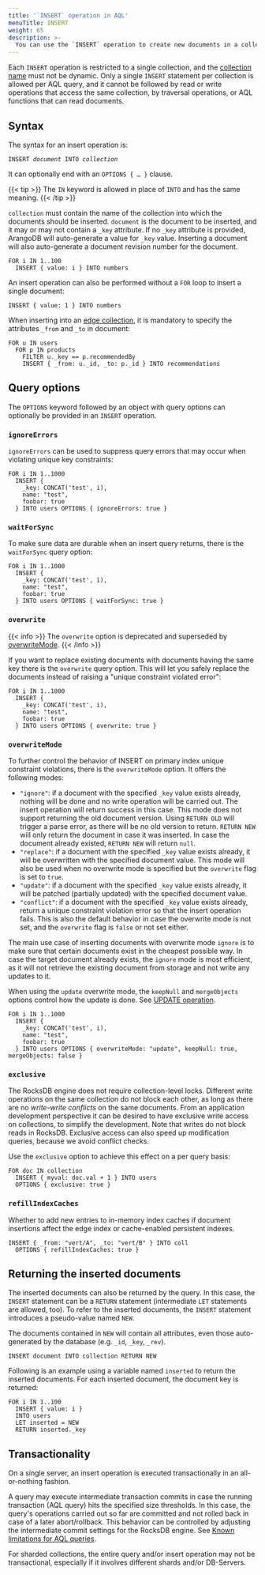 ```yaml
---
title: '`INSERT` operation in AQL'
menuTitle: INSERT
weight: 65
description: >-
  You can use the `INSERT` operation to create new documents in a collection
---
```

Each `INSERT` operation is restricted to a single collection, and the
[collection name](../../concepts/data-structure/collections.md#collection-names) must not be dynamic.
Only a single `INSERT` statement per collection is allowed per AQL query, and
it cannot be followed by read or write operations that access the same
collection, by traversal operations, or AQL functions that can read documents.

## Syntax

The syntax for an insert operation is:

<pre><code>INSERT <em>document</em> INTO <em>collection</em></code></pre>

It can optionally end with an `OPTIONS { … }` clause.

{{< tip >}}
The `IN` keyword is allowed in place of `INTO` and has the same meaning.
{{< /tip >}}

`collection` must contain the name of the collection into which the documents should
be inserted. `document` is the document to be inserted, and it may or may not contain
a `_key` attribute. If no `_key` attribute is provided, ArangoDB will auto-generate
a value for `_key` value. Inserting a document will also auto-generate a document
revision number for the document.

```aql
FOR i IN 1..100
  INSERT { value: i } INTO numbers
```

An insert operation can also be performed without a `FOR` loop to insert a
single document:

```aql
INSERT { value: 1 } INTO numbers
```

When inserting into an [edge collection](../../concepts/data-models.md#graph-model),
it is mandatory to specify the attributes `_from` and `_to` in document:

```aql
FOR u IN users
  FOR p IN products
    FILTER u._key == p.recommendedBy
    INSERT { _from: u._id, _to: p._id } INTO recommendations
```

## Query options

The `OPTIONS` keyword followed by an object with query options can optionally
be provided in an `INSERT` operation.

### `ignoreErrors`

`ignoreErrors` can be used to suppress query errors that may occur when
violating unique key constraints:

```aql
FOR i IN 1..1000
  INSERT {
    _key: CONCAT('test', i),
    name: "test",
    foobar: true
  } INTO users OPTIONS { ignoreErrors: true }
```

### `waitForSync`

To make sure data are durable when an insert query returns, there is the
`waitForSync` query option:

```aql
FOR i IN 1..1000
  INSERT {
    _key: CONCAT('test', i),
    name: "test",
    foobar: true
  } INTO users OPTIONS { waitForSync: true }
```

### `overwrite`

{{< info >}}
The `overwrite` option is deprecated and superseded by
[overwriteMode](#overwritemode).
{{< /info >}}

If you want to replace existing documents with documents having the same key
there is the `overwrite` query option. This will let you safely replace the
documents instead of raising a "unique constraint violated error":

```aql
FOR i IN 1..1000
  INSERT {
    _key: CONCAT('test', i),
    name: "test",
    foobar: true
  } INTO users OPTIONS { overwrite: true }
```

### `overwriteMode`

To further control the behavior of INSERT on primary index unique constraint
violations, there is the `overwriteMode` option. It offers the following
modes:

- `"ignore"`: if a document with the specified `_key` value exists already,
  nothing will be done and no write operation will be carried out. The
  insert operation will return success in this case. This mode does not
  support returning the old document version. Using `RETURN OLD` will trigger
  a parse error, as there will be no old version to return. `RETURN NEW`
  will only return the document in case it was inserted. In case the
  document already existed, `RETURN NEW` will return `null`.
- `"replace"`: if a document with the specified `_key` value exists already,
  it will be overwritten with the specified document value. This mode will
  also be used when no overwrite mode is specified but the `overwrite`
  flag is set to `true`.
- `"update"`: if a document with the specified `_key` value exists already,
  it will be patched (partially updated) with the specified document value.
- `"conflict"`: if a document with the specified `_key` value exists already,
  return a unique constraint violation error so that the insert operation
  fails. This is also the default behavior in case the overwrite mode is
  not set, and the `overwrite` flag is `false` or not set either.

The main use case of inserting documents with overwrite mode `ignore` is
to make sure that certain documents exist in the cheapest possible way.
In case the target document already exists, the `ignore` mode is most
efficient, as it will not retrieve the existing document from storage and
not write any updates to it.

When using the `update` overwrite mode, the `keepNull` and `mergeObjects`
options control how the update is done.
See [UPDATE operation](update.md#query-options).

```aql
FOR i IN 1..1000
  INSERT {
    _key: CONCAT('test', i),
    name: "test",
    foobar: true
  } INTO users OPTIONS { overwriteMode: "update", keepNull: true, mergeObjects: false }
```

### `exclusive`

The RocksDB engine does not require collection-level locks.
Different write operations on the same collection do not block each other, as
long as there are no _write-write conflicts_ on the same documents. From an application
development perspective it can be desired to have exclusive write access on collections,
to simplify the development. Note that writes do not block reads in RocksDB.
Exclusive access can also speed up modification queries, because we avoid conflict checks.

Use the `exclusive` option to achieve this effect on a per query basis:

```aql
FOR doc IN collection
  INSERT { myval: doc.val + 1 } INTO users 
  OPTIONS { exclusive: true }
```

### `refillIndexCaches`

Whether to add new entries to in-memory index caches if document insertions
affect the edge index or cache-enabled persistent indexes.

```aql
INSERT { _from: "vert/A", _to: "vert/B" } INTO coll
  OPTIONS { refillIndexCaches: true }
```

## Returning the inserted documents

The inserted documents can also be returned by the query. In this case, the `INSERT` 
statement can be a `RETURN` statement (intermediate `LET` statements are allowed, too).
To refer to the inserted documents, the `INSERT` statement introduces a pseudo-value
named `NEW`. 

The documents contained in `NEW` will contain all attributes, even those auto-generated by
the database (e.g. `_id`, `_key`, `_rev`).

```aql
INSERT document INTO collection RETURN NEW
```

Following is an example using a variable named `inserted` to return the inserted
documents. For each inserted document, the document key is returned:

```aql
FOR i IN 1..100
  INSERT { value: i }
  INTO users
  LET inserted = NEW
  RETURN inserted._key
```

## Transactionality

On a single server, an insert operation is executed transactionally in an
all-or-nothing fashion.

A query may execute intermediate transaction commits in case the running
transaction (AQL query) hits the specified size thresholds. In this case, the
query's operations carried out so far are committed and not rolled back in case
of a later abort/rollback. This behavior can be controlled by adjusting the
intermediate commit settings for the RocksDB engine. See
[Known limitations for AQL queries](../fundamentals/limitations.md#storage-engine-properties).

For sharded collections, the entire query and/or insert operation may not be
transactional, especially if it involves different shards and/or DB-Servers.
